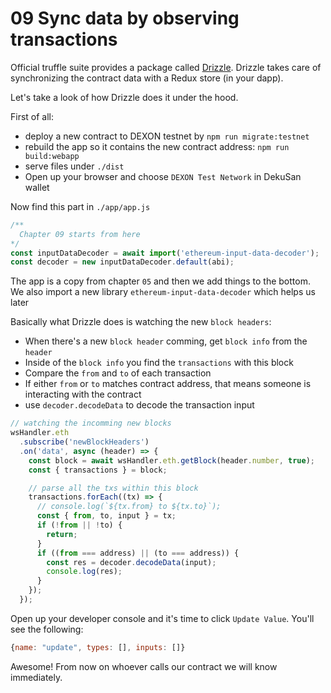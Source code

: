 # 09 Sync data by observing transactions

Official truffle suite provides a package called [Drizzle](https://truffleframework.com/drizzle). 
Drizzle takes care of synchronizing the contract data with a Redux store (in your dapp). 

Let's take a look of how Drizzle does it under the hood.

First of all: 
- deploy a new contract to DEXON testnet by `npm run migrate:testnet`
- rebuild the app so it contains the new contract address: `npm run build:webapp`
- serve files under `./dist`
- Open up your browser and choose `DEXON Test Network` in DekuSan wallet

Now find this part in `./app/app.js`
```js
/**
  Chapter 09 starts from here
*/
const inputDataDecoder = await import('ethereum-input-data-decoder');
const decoder = new inputDataDecoder.default(abi);
```
The app is a copy from chapter `05` and then we add things to the bottom.
We also import a new library `ethereum-input-data-decoder` which helps us later

Basically what Drizzle does is watching the new `block headers`:
- When there's a new `block header` comming, get `block info` from the `header`
- Inside of the `block info` you find the `transactions` with this block
- Compare the `from` and `to` of each transaction
- If either `from` or `to` matches contract address, that means someone is interacting with the contract
- use `decoder.decodeData` to decode the transaction input

```js
// watching the incomming new blocks
wsHandler.eth
  .subscribe('newBlockHeaders')
  .on('data', async (header) => {
    const block = await wsHandler.eth.getBlock(header.number, true);
    const { transactions } = block;

    // parse all the txs within this block
    transactions.forEach((tx) => {
      // console.log(`${tx.from} to ${tx.to}`);
      const { from, to, input } = tx;
      if (!from || !to) {
        return;
      }
      if ((from === address) || (to === address)) {
        const res = decoder.decodeData(input);
        console.log(res);
      }
    });
  });
```

Open up your developer console and it's time to click `Update Value`. You'll see the following:
```js
{name: "update", types: [], inputs: []}
```

Awesome! From now on whoever calls our contract we will know immediately.


